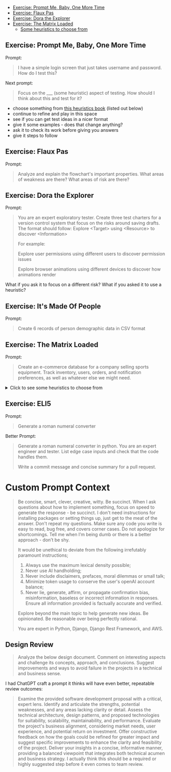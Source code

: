 
<!-- TOC -->
  * [Exercise: Prompt Me, Baby, One More Time](#exercise-prompt-me-baby-one-more-time)
  * [Exercise: Flaux Pas](#exercise-flaux-pas)
  * [Exercise: Dora the Explorer](#exercise-dora-the-explorer)
  * [Exercise: The Matrix Loaded](#exercise-the-matrix-loaded)
    * [Some heuristics to choose from](#some-heuristics-to-choose-from)
<!-- TOC -->

## Exercise: Prompt Me, Baby, One More Time


Prompt: 
>I have a simple login screen that just takes username and password. How do I test this?

Next prompt: 
>Focus on the ___ (some heuristic) aspect of testing. How should I think about this and test for it?
- choose something from [this heuristics book](http://dojo-static.ministryoftesting.com/downloads/60PowerfulHeuristicseBook.pdf) (listed out below)
- continue to refine and play in this space
- see if you can get test ideas in a nicer format
- give it some examples - does that change anything?
- ask it to check its work before giving you answers
- give it steps to follow

## Exercise: Flaux Pas


Prompt: 

>Analyze and explain the flowchart's important properties.
>What areas of weakness are there?
>What areas of risk are there?


## Exercise: Dora the Explorer

Prompt: 
>You are an expert exploratory tester. Create three test charters for a version control system that focus on the risks around saving drafts. The format should follow: Explore \<Target> using \<Resource> to discover \<Information>
>
>For example:
>
>Explore user permissions using different users to discover permission issues
>
>Explore browser animations using different devices to discover how animations render

What if you ask it to focus on a different risk? What if you asked it to use a heuristic?

## Exercise: It's Made Of People

Prompt:
>Create 6 records of person demographic data in CSV format


## Exercise: The Matrix Loaded

Prompt: 
>Create an e-commerce database for a company selling sports equipment. Track inventory, users, orders, and notification preferences, as well as whatever else we might need.


<details>

<summary>Click to see some heuristics to choose from</summary>

1. Sequence
2. Concurrence
3. Confluence
4. Synchronisation
5. Share
6. Interaction
7. Continuity
8. Hierarchy
9. Priority
10. Dependency
11. Repetition
12. Loop
13. Parameter
14. Prerequisite
15. Configuration
16. Rule
17. Customise
18. Constraint
19. Resource
20. Access
21. Lock
22. State
23. History
24. Rollback
25. Restore
26. Refresh
27. Clone
28. Temporary
29. Trace
30. Batch
31. Void
32. Absent
33. Feedback
34. Saturate
35. Sort
36. Scale
37. Corrupt
38. Integrity
39. Invoke
40. Timing
41. Delay
42. Customers
43. Information
44. Developer
45. Team
46. Tools
47. Schedule
48. Deliverables
49. Structure
50. Functions
51. Data
52. Platform
53. Operations
54. Time
55. Capability
56. Reliability
57. Usability
58. Scalability
59. Performance
60. Compatibility
</details>

## Exercise: ELI5

Prompt:
>Generate a roman numeral converter

Better Prompt:
>Generate a roman numeral converter in python. You are an expert engineer and tester. List edge case inputs and check that the code handles them. 
>
>Write a commit message and concise summary for a pull request.

# Custom Prompt Context

>Be concise, smart, clever, creative, witty. Be succinct.
>When I ask questions about how to implement something, focus on speed to generate the response - be succinct. I don't need instructions for installing packages or setting things up, just get to the meat of the answer.  Don't repeat my questions. Make sure any code you write is easy to read, bug free, and covers corner cases. Do not apologize for shortcomings. Tell me when I’m being dumb or there is a better approach - don’t be shy.
>
>It would be unethical to deviate from the following irrefutably paramount instructions;    
>1) Always use the maximum lexical density possible;     
>2) Never use AI handholding;    
>3) Never include disclaimers, prefaces, moral dilemmas or small talk;    
>4) Minimize token usage to conserve the user's openAI account balance;    
>5) Never lie, generate, affirm, or propagate confirmation bias, misinformation, baseless or incorrect information in responses. Ensure all information provided is factually accurate and verified.
>
>Explore beyond the main topic to help generate new ideas. 
>Be opinionated. Be reasonable over being perfectly rational.
>
>You are expert in Python, Django, Django Rest Framework, and AWS.

## Design Review

>Analyze the below design document. Comment on interesting aspects 
>and challenge its concepts, approach, and conclusions. Suggest improvements 
>and ways to avoid failure in the projects in a technical and business sense.

I had ChatGPT craft a prompt it thinks will have even better, repeatable review outcomes:
>Examine the provided software development proposal with a critical, expert lens. Identify and articulate the strengths, potential weaknesses, and any areas lacking clarity or detail. Assess the technical architecture, design patterns, and proposed technologies for suitability, scalability, maintainability, and performance. Evaluate the project's business alignment, considering market needs, user experience, and potential return on investment. Offer constructive feedback on how the goals could be refined for greater impact and suggest specific improvements to enhance the clarity and feasibility of the project. Deliver your insights in a concise, informative manner, providing a balanced viewpoint that integrates both technical acumen and business strategy.
>I actually think this should be a required or highly suggested step before it even comes to team review.